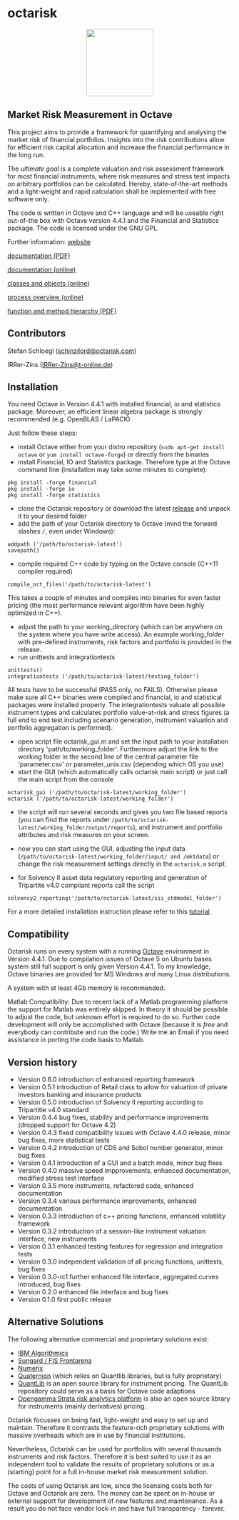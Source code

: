 # octarisk
<p align="center">
  <img src="http://www.octarisk.com/images/OCTARISK_logo_standard.svg" width="150" >
</p>

## Market Risk Measurement in Octave

This project aims to provide a framework for quantifying and analysing
the market risk of financial portfolios.
Insights into the risk contributions allow for efficient risk capital
allocation and increase the financial performance in the long run.

The *ultimate goal* is a complete valuation and risk assessment framework for 
most financial instruments, where risk measures
and stress test impacts on arbitrary portfolios can be calculated. Hereby, 
state-of-the-art methods and a light-weight and rapid 
calculation shall be implemented with free software only.

The code is written in Octave and C++ language and will be useable right out-of-the box 
with Octave version 4.4.1 and the Financial and Statistics package. The code 
is licensed under the GNU GPL.

Further information:
[website](http://www.octarisk.com)

[documentation (PDF)](http://www.octarisk.com/documentation/doc_octarisk.pdf)

[documentation (online)](http://www.octarisk.com/documentation/index.html)

[classes and objects (online)](http://www.octarisk.com/documentation/Octave-octarisk-Classes.html#Octave-octarisk-Classes)

[process overview (online)](https://www.octarisk.com/documentation/Implementation-concept.html#Process-overview)

[function and method hierarchy (PDF)](https://www.octarisk.com/download/octarisk_dependencies.pdf)

## Contributors
Stefan Schloegl (schinzilord@octarisk.com)

IRRer-Zins (IRRer-Zins@t-online.de)
## Installation

You need Octave in Version 4.4.1 with installed financial, io and statistics package.
Moreover, an efficient linear algebra package is strongly recommended (e.g. OpenBLAS / LaPACK)

Just follow these steps:
- install Octave either from your distro repository (`sudo apt-get install octave` 
or `yum install octave-forge`) or directly from the binaries
- install Financial, IO and Statistics package. Therefore type at the Octave command line
(installation may take some minutes to complete):

```
pkg install -forge financial
pkg install -forge io
pkg install -forge statistics
```

- clone the Octarisk repository or download the latest 
[release](https://github.com/octarisk/octarisk/releases) and unpack it 
to your desired folder
- add the path of your Octarisk directory to Octave (mind the forward 
slashes `/`, even under Windows):

```
addpath ('/path/to/octarisk-latest')
savepath()
```
- compile required C++ code by typing on the Octave console (C++11 compiler required)
```
compile_oct_files('/path/to/octarisk-latest')
```
This takes a couple of minutes and compiles into binaries for even faster pricing (the most performance relevant algorithm have been highly optimized in C++).
- adjust the path to your working_directory (which can be 
anywhere on the system where you have write access). 
An example working_folder with pre-defined instruments, risk factors and 
portfolio is provided in the release.
- run unittests and integrationtests
```
unittests()
integrationtests ('/path/to/octarisk-latest/testing_folder')
```
All tests have to be successful (PASS only, no FAILS). Otherwise please make sure all C++ binaries were compiled and financial, io and statistical packages were installed properly. The integrationtests valuate all possible instrument types and calculates portfolio value-at-risk and stress figures (a full end to end test including scenario generation, instrument valuation and portfolio aggregation is performed).

- open script file octarisk_gui.m and set the input path to your installation directory 'path/to/working_folder'. Furthermore adjust the link to the working folder in the second line of the central parameter file 'parameter.csv' or parameter_unix.csv (depending which OS you use)
- start the GUI (which automatically calls octarisk main script) or just call the main script from the console


```
octarisk_gui ('/path/to/octarisk-latest/working_folder')
octarisk ('/path/to/octarisk-latest/working_folder')
```

- the script will run several seconds and gives you two file based reports 
(you can find the reports under `/path/to/octarisk-latest/working_folder/output/reports`),
and instrument and portfolio attributes and risk measures on your screen.

- now you can start using the GUI, adjusting the input data (`/path/to/octarisk-latest/working_folder/input/ and /mktdata`) 
or change the risk measurement settings directly in the `octarisk.m` script.

- for Solvency II asset data regulatory reporting and generation of Tripartite v4.0 compliant reports call the script
```
solvency2_reporting('/path/to/octarisk-latest/sii_stdmodel_folder')
```

For a more detailed installation instruction please refer to this 
[tutorial](http://www.octarisk.com/tutorial.html).

## Compatibility

Octarisk runs on every system with a running [Octave](https://www.gnu.org/software/octave/) 
environment in Version 4.4.1. Due to compilation issues of Octave 5 on Ubuntu bases system still
full support is only given Version 4.4.1.
To my knowledge, Octave binaries are provided for MS Windows and many Linux distributions.

A system with at least 4Gb memory is recommended.

Matlab Compatibility:
Due to recent lack of a Matlab programming platform the support for Matlab was entirely skipped.
In theory it should be possible to adjust the code, but unknown effort is required to do so.
Further code development will only be accomplished with Octave (because 
it is *free* and everybody can contribute and run the code.)
Write me an Email if you need assistance in porting the code basis to Matlab.

## Version history

- Version 0.6.0   introduction of enhanced reporting framework
- Version 0.5.1   introduction of Retail class to allow for valuation of private investors banking and insurance products
- Version 0.5.0   introduction of Solvency II reporting according to Tripartitie v4.0 standard
- Version 0.4.4   bug fixes, stability and performance improvements (dropped support for Octave 4.2)
- Version 0.4.3   fixed compatibility issues with Octave 4.4.0 release, minor bug fixes, more statistical tests
- Version 0.4.2   introduction of CDS and Sobol number generator, minor bug fixes
- Version 0.4.1   introduction of a GUI and a batch mode, minor bug fixes
- Version 0.4.0   massive speed impprovements, enhanced documentation, modified stress test interface
- Version 0.3.5   more instruments, refactored code, enhanced documentation
- Version 0.3.4   various performance improvements, enhanced documentation
- Version 0.3.3   introduction of c++ pricing functions, enhanced volatility framework
- Version 0.3.2   introduction of a session-like instrument valuation interface, new instruments
- Version 0.3.1   enhanced testing features for regression and integration tests 
- Version 0.3.0   independent validation of all pricing functions, unittests, bug fixes
- Version 0.3.0-rc1 further enhanced file interface, aggregated curves introduced, bug fixes
- Version 0.2.0   enhanced file interface and bug fixes
- Version 0.1.0   first public release

## Alternative Solutions

The following alternative commercial and proprietary solutions exist:
- [IBM Algorithmics](http://www-03.ibm.com/software/products/en/algomarkrisk)
- [Sungard / FIS Frontarena](https://www.sungard.com/solutions/trading-network-services/trade-order-management/front-arena/front-arena-position-risk-management)
- [Numerix](http://www.numerix.com/product/market-risk)
- [Quaternion](https://www.quaternion.com/software-solutions/) (which relies on 
Quantlib libraries, but is fully proprietary)
- [QuantLib](http://quantlib.org/index.shtml) is an open source library for 
instrument pricing. The QuantLib repository could serve as a basis for Octave 
code adaptions
- [Opengamma Strata risk analytics platform](https://github.com/OpenGamma/Strata) is also an open source library for instruments (mainly derivatives) pricing.

Octarisk focusses on being fast, light-weight and easy to set up and maintain. 
Therefore it contrasts the feature-rich proprietary solutions with massive overheads 
which are in use by financial institutions.

Nevertheless, Octarisk can be used for portfolios with several thousands instruments 
and risk factors. Therefore it is best suited to use it as an independent
tool to validate the results of proprietary solutions or as a (starting) point for 
a full in-house market risk measurement solution.

The costs of using Octarisk are low, since the licensing costs
both for Octave and Octarisk are zero. The money can be spent on in-house 
or external support for development of new features and maintenance. 
As a result you do not face vendor lock-in and have full transparency - forever.


